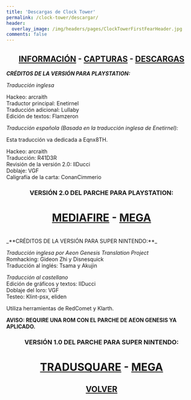 ```yaml
---
title: 'Descargas de Clock Tower'
permalink: /clock-tower/descargar/
header:
  overlay_image: /img/headers/pages/ClockTowerFirstFearHeader.jpg
comments: false
---
```

<h2 style="text-align: center;"><strong><a href="/clock-tower/informacion/">INFORMACIÓN</a> - <a href="/clock-tower/capturas/">CAPTURAS</a> - <a href="/clock-tower/descargar/">DESCARGAS</a></strong></h2>

_**CRÉDITOS DE LA VERSIÓN PARA PLAYSTATION:**_

_Traducción inglesa_

Hackeo: arcraith  
Traductor principal: Enetirnel  
Traducción adicional: Lullaby  
Edición de textos: Flamzeron

_Traducción española (Basada en la traducción inglesa de Enetirnel):_

Esta traducción va dedicada a Eqnx8TH.

Hackeo: arcraith  
Traducción: R41D3R  
Revisión de la versión 2.0: IlDucci  
Doblaje: VGF  
Caligrafía de la carta: ConanCimmerio

<h3 style="text-align: center;">VERSIÓN 2.0 DEL PARCHE PARA PLAYSTATION:</h3>
<h1 style="text-align: center;"><a href="http://www.mediafire.com/download/a5oyc59071gad2e/CTTFF-ES-20.7z" target="_blank">MEDIAFIRE</a> - <a href="https://mega.nz/#!8YNwHDzS!Gup-x87OVLNn4Vonx0fZ18CWQCBMVii8_ALnWUynrHg" target="_blank">MEGA</a></h1>
<br>
_**CRÉDITOS DE LA VERSIÓN PARA SUPER NINTENDO:**_

_Traducción inglesa por Aeon Genesis Translation Project_  
Romhacking: Gideon Zhi y Disnesquick  
Traducción al inglés: Tsama y Akujin

_Traducción al castellano_  
Edición de gráficos y textos: IlDucci  
Doblaje del loro: VGF  
Testeo: Klint-psx, eliden

Utiliza herramientas de RedComet y Klarth.

**AVISO: REQUIRE UNA ROM CON EL PARCHE DE AEON GENESIS YA APLICADO.**

<h3 style="text-align: center;">VERSIÓN 1.0 DEL PARCHE PARA SUPER NINTENDO:</h3>
<h1 style="text-align: center;"><a href="https://tradusquare.es/parches/TraduccionesTioVictor/CTSNES-ESP-10BETA.7z" target="_blank">TRADUSQUARE</a> - <a href="https://mega.nz/file/1AdAyLyI#uWo61feorYp66V1IT1gksLoKME_feaa8RDk0JdrVpuQ" target="_blank">MEGA</a></h1>

<h2 style="text-align: center;"><strong><a href="/clock-tower/">VOLVER</a></strong></h2>


